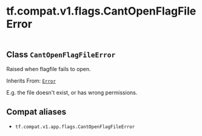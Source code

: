 <div itemscope itemtype="http://developers.google.com/ReferenceObject">
<meta itemprop="name" content="tf.compat.v1.flags.CantOpenFlagFileError" />
<meta itemprop="path" content="Stable" />
</div>

# tf.compat.v1.flags.CantOpenFlagFileError

<!-- Insert buttons and diff -->

<table class="tfo-notebook-buttons tfo-api" align="left">
</table>



## Class `CantOpenFlagFileError`

Raised when flagfile fails to open.

Inherits From: [`Error`](../../../../tf/compat/v1/flags/Error.md)

<!-- Placeholder for "Used in" -->

E.g. the file doesn't exist, or has wrong permissions.



## Compat aliases

* `tf.compat.v1.app.flags.CantOpenFlagFileError`

